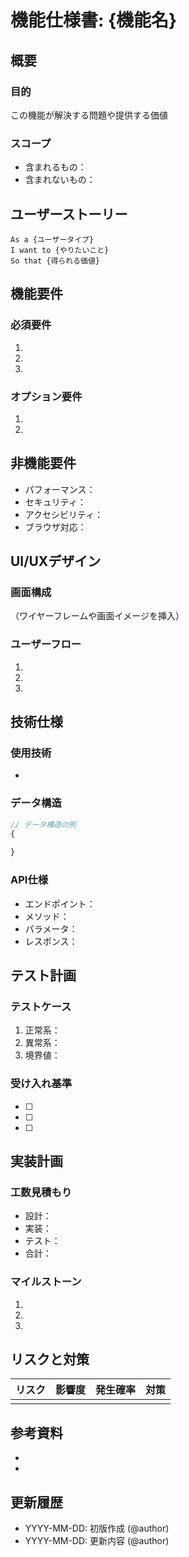 # 機能仕様書: {機能名}

## 概要
### 目的
この機能が解決する問題や提供する価値

### スコープ
- 含まれるもの：
- 含まれないもの：

## ユーザーストーリー
```
As a {ユーザータイプ}
I want to {やりたいこと}
So that {得られる価値}
```

## 機能要件

### 必須要件
1. 
2. 
3. 

### オプション要件
1. 
2. 

## 非機能要件
- パフォーマンス：
- セキュリティ：
- アクセシビリティ：
- ブラウザ対応：

## UI/UXデザイン
### 画面構成
（ワイヤーフレームや画面イメージを挿入）

### ユーザーフロー
1. 
2. 
3. 

## 技術仕様
### 使用技術
- 

### データ構造
```javascript
// データ構造の例
{
  
}
```

### API仕様
- エンドポイント：
- メソッド：
- パラメータ：
- レスポンス：

## テスト計画
### テストケース
1. 正常系：
2. 異常系：
3. 境界値：

### 受け入れ基準
- [ ] 
- [ ] 
- [ ] 

## 実装計画
### 工数見積もり
- 設計：
- 実装：
- テスト：
- 合計：

### マイルストーン
1. 
2. 
3. 

## リスクと対策
| リスク | 影響度 | 発生確率 | 対策 |
|--------|--------|----------|------|
|        |        |          |      |

## 参考資料
- 
- 

## 更新履歴
- YYYY-MM-DD: 初版作成 (@author)
- YYYY-MM-DD: 更新内容 (@author)